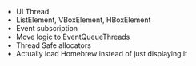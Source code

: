* UI Thread
* ListElement, VBoxElement, HBoxElement
* Event subscription
* Move logic to EventQueueThreads
* Thread Safe allocators
* Actually load Homebrew instead of just displaying it
